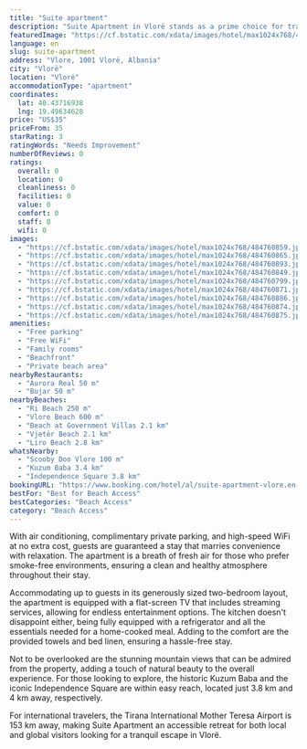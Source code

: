 ```yaml
---
title: "Suite apartment"
description: "Suite Apartment in Vlorë stands as a prime choice for travelers seeking the perfect blend of comfort and convenience, just a stone's throw away from the pristine Ri Beach and the vibrant Vlore Beach."
featuredImage: "https://cf.bstatic.com/xdata/images/hotel/max1024x768/484760859.jpg?k=dfabd13ee52640004d2e222f48aae9044bd99525ad0094bc1e26ab8d13f0bf6b&o=&hp=1"
language: en
slug: suite-apartment
address: "Vlore, 1001 Vlorë, Albania"
city: "Vlorë"
location: "Vlorë"
accommodationType: "apartment"
coordinates:
  lat: 40.43716938
  lng: 19.49634628
price: "US$35"
priceFrom: 35
starRating: 3
ratingWords: "Needs Improvement"
numberOfReviews: 0
ratings:
  overall: 0
  location: 0
  cleanliness: 0
  facilities: 0
  value: 0
  comfort: 0
  staff: 0
  wifi: 0
images:
  - "https://cf.bstatic.com/xdata/images/hotel/max1024x768/484760859.jpg?k=dfabd13ee52640004d2e222f48aae9044bd99525ad0094bc1e26ab8d13f0bf6b&o=&hp=1"
  - "https://cf.bstatic.com/xdata/images/hotel/max1024x768/484760865.jpg?k=10c37d209b4a10df3ab8ad2cb693b537fecfc97a807684f29ba80435683e3039&o=&hp=1"
  - "https://cf.bstatic.com/xdata/images/hotel/max1024x768/484760893.jpg?k=2cc07bdf44297463df4a56a9d0ca70e20340ecbf4fafcf4c05d39c8e06a3efe0&o=&hp=1"
  - "https://cf.bstatic.com/xdata/images/hotel/max1024x768/484760849.jpg?k=ffb76b89ce57e59ec751824ee02e90002de48f9af95879d68e126d1d3a059789&o=&hp=1"
  - "https://cf.bstatic.com/xdata/images/hotel/max1024x768/484760799.jpg?k=f11ac07f0b2a82f35280b9df68ad667ea66e83482683f0f75048f1b21421f1ac&o=&hp=1"
  - "https://cf.bstatic.com/xdata/images/hotel/max1024x768/484760871.jpg?k=8e4a7c2abe146ab37eb12c98922e6492b58a442ffd1bd95af481b68a60a9e3b2&o=&hp=1"
  - "https://cf.bstatic.com/xdata/images/hotel/max1024x768/484760886.jpg?k=8746a4c18140dbaf7a7888055c3093889160248fb4fabc0a5572b97d6352ff60&o=&hp=1"
  - "https://cf.bstatic.com/xdata/images/hotel/max1024x768/484760874.jpg?k=1490d99c2a4f0ad4f172f1a3090b789a5edb0c9609506fdaa8861d11df65c606&o=&hp=1"
  - "https://cf.bstatic.com/xdata/images/hotel/max1024x768/484760875.jpg?k=1a3390059bb34190be0131e979b6cd61dea8944f094e43265a93b4edb993118e&o=&hp=1"
amenities:
  - "Free parking"
  - "Free WiFi"
  - "Family rooms"
  - "Beachfront"
  - "Private beach area"
nearbyRestaurants:
  - "Aurora Real 50 m"
  - "Bujar 50 m"
nearbyBeaches:
  - "Ri Beach 250 m"
  - "Vlore Beach 600 m"
  - "Beach at Government Villas 2.1 km"
  - "Vjetër Beach 2.1 km"
  - "Liro Beach 2.8 km"
whatsNearby:
  - "Scooby Doo Vlore 100 m"
  - "Kuzum Baba 3.4 km"
  - "Independence Square 3.8 km"
bookingURL: "https://www.booking.com/hotel/al/suite-apartment-vlore.en-gb.html?aid=8035640"
bestFor: "Best for Beach Access"
bestCategories: "Beach Access"
category: "Beach Access"
---
```


With air conditioning, complimentary private parking, and high-speed WiFi at no extra cost, guests are guaranteed a stay that marries convenience with relaxation. The apartment is a breath of fresh air for those who prefer smoke-free environments, ensuring a clean and healthy atmosphere throughout their stay.

Accommodating up to guests in its generously sized two-bedroom layout, the apartment is equipped with a flat-screen TV that includes streaming services, allowing for endless entertainment options. The kitchen doesn't disappoint either, being fully equipped with a refrigerator and all the essentials needed for a home-cooked meal. Adding to the comfort are the provided towels and bed linen, ensuring a hassle-free stay.

Not to be overlooked are the stunning mountain views that can be admired from the property, adding a touch of natural beauty to the overall experience. For those looking to explore, the historic Kuzum Baba and the iconic Independence Square are within easy reach, located just 3.8 km and 4 km away, respectively.

For international travelers, the Tirana International Mother Teresa Airport is 153 km away, making Suite Apartment an accessible retreat for both local and global visitors looking for a tranquil escape in Vlorë.